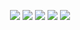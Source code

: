 <div align="center">
<!-- <a href="https://github.com/Zhaoty96/Zhaoty96">
  <img align="center" src="https://github-readme-stats.vercel.app/api?username=Zhaoty96&count_private=true&show_icons=true&theme=github_dark&hide_border=true&custom_title=Zhaoty96%27s%20Github%20Stats" alt="Zhaoty's GitHub Stats" />
</a>
<br></br>
<a href="https://github.com/Zhaoty96/Zhaoty96">
  <img align="center" src="https://github-profile-summary-cards.vercel.app/api/cards/profile-details?username=Zhaoty96&theme=github_dark&hide_border=true)](https://github.com/Zhaoty96" alt="Zhaoty96's GitHub Stats Graph"/>
</a> -->

<!-- ![](https://raw.githubusercontent.com/vn7n24fzkq/vn7n24fzkq/master/profile-summary-card-output/solarized/0-profile-details.svg) -->
![](https://github-profile-summary-cards.vercel.app/api/cards/profile-details?username=Zhaoty96&theme=github_dark&hide_border=true)
![](https://github-profile-summary-cards.vercel.app/api/cards/repos-per-language?username=Zhaoty96&theme=github_dark&hide_border=true)
![](https://github-profile-summary-cards.vercel.app/api/cards/most-commit-language?username=Zhaoty96&theme=github_dark&hide_border=true)
![](https://github-profile-summary-cards.vercel.app/api/cards/stats?username=Zhaoty96&theme=github_dark&hide_border=true)
![](https://github-profile-summary-cards.vercel.app/api/cards/productive-time?username=Zhaoty96&theme=github_dark&hide_border=true)
<!-- ![](https://raw.githubusercontent.com/vn7n24fzkq/vn7n24fzkq/master/profile-summary-card-output/solarized/1-repos-per-language.svg)
![](https://raw.githubusercontent.com/vn7n24fzkq/vn7n24fzkq/master/profile-summary-card-output/solarized/2-most-commit-language.svg)
![](https://raw.githubusercontent.com/vn7n24fzkq/vn7n24fzkq/master/profile-summary-card-output/solarized/3-stats.svg)
![](https://raw.githubusercontent.com/vn7n24fzkq/vn7n24fzkq/master/profile-summary-card-output/solarized/4-productive-time.svg) -->
</div>
